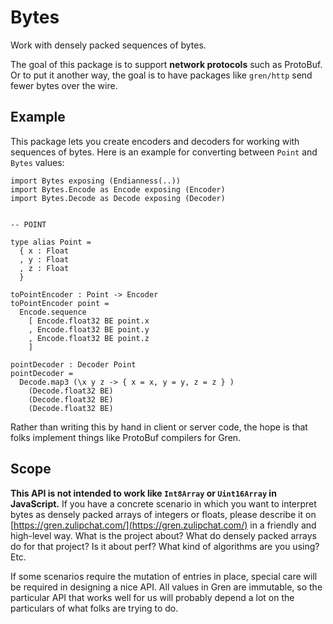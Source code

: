 # Bytes

Work with densely packed sequences of bytes.

The goal of this package is to support **network protocols** such as ProtoBuf. Or to put it another way, the goal is to have packages like `gren/http` send fewer bytes over the wire.


## Example

This package lets you create encoders and decoders for working with sequences of bytes. Here is an example for converting between `Point` and `Bytes` values:

```gren
import Bytes exposing (Endianness(..))
import Bytes.Encode as Encode exposing (Encoder)
import Bytes.Decode as Decode exposing (Decoder)


-- POINT

type alias Point =
  { x : Float
  , y : Float
  , z : Float
  }

toPointEncoder : Point -> Encoder
toPointEncoder point =
  Encode.sequence
    [ Encode.float32 BE point.x
    , Encode.float32 BE point.y
    , Encode.float32 BE point.z
    ]

pointDecoder : Decoder Point
pointDecoder =
  Decode.map3 (\x y z -> { x = x, y = y, z = z } )
    (Decode.float32 BE)
    (Decode.float32 BE)
    (Decode.float32 BE)
```

Rather than writing this by hand in client or server code, the hope is that folks implement things like ProtoBuf compilers for Gren.

## Scope

**This API is not intended to work like `Int8Array` or `Uint16Array` in JavaScript.** If you have a concrete scenario in which you want to interpret bytes as densely packed arrays of integers or floats, please describe it on [https://gren.zulipchat.com/](https://gren.zulipchat.com/) in a friendly and high-level way. What is the project about? What do densely packed arrays do for that project? Is it about perf? What kind of algorithms are you using? Etc.

If some scenarios require the mutation of entries in place, special care will be required in designing a nice API. All values in Gren are immutable, so the particular API that works well for us will probably depend a lot on the particulars of what folks are trying to do.
